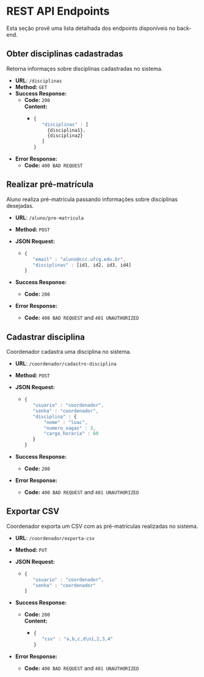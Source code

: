#  REST API Endpoints
Esta seção provê uma lista detalhada dos endpoints disponíveis no back-end.

## Obter disciplinas cadastradas
  Retorna informaçes sobre disciplinas cadastradas no sistema.

* **URL**: `/disciplinas`
* **Method:** `GET`
* **Success Response:**
  * **Code:** `200` <br /> **Content:** 
	  * ```javascript
	    {
	       "disciplinas" : [
		     {disciplina1},
		     {disciplina2}
	       ]
	    }
		```	
* **Error Response:**
  * **Code:** `400 BAD REQUEST`<br />
  
## Realizar pré-matrícula
  Aluno realiza pré-matrícula passando informações sobre disciplinas desejadas.

* **URL**: `/aluno/pre-matricula`
* **Method:** `POST`

* **JSON Request:**
	* ```javascript
	  {
	     "email" : "aluno@ccc.ufcg.edu.br",
	     "disciplinas" : [id1, id2, id3, id4]
	  }
	  ```
* **Success Response:**
  * **Code:** `200` <br />
* **Error Response:**
  * **Code:** `400 BAD REQUEST` and `401 UNAUTHORIZED`<br />

## Cadastrar disciplina
  Coordenador cadastra uma disciplina no sistema.

* **URL**: `/coordenador/cadastro-disciplina`
* **Method:** `POST`

* **JSON Request:**
	* ```javascript
	  {
	     "usuario" : "coordenador",
	     "senha" : "coordenador",
	     "disciplina" : {
	         "nome" : "loac",
	         "numero_vagas" : 3,
	         "carga_horaria" : 60
	     }
	  }
	  ```
* **Success Response:**
  * **Code:** `200` <br />
* **Error Response:**
  * **Code:** `400 BAD REQUEST` and `401 UNAUTHORIZED`<br />  
  
## Exportar CSV
  Coordenador exporta um CSV com as pré-matrículas realizadas no sistema.

* **URL**: `/coordenador/exporta-csv`
* **Method:** `PUT`

* **JSON Request:**
	* ```javascript
	  {
	     "usuario" : "coordenador",
	     "senha" : "coordenador"
	  }
	  ```
* **Success Response:**
  * **Code:** `200` <br /> **Content:** 
	  * ```javascript
	    {
	       "csv" : "a,b,c,d\n1,2,3,4"
	    }
		```		
* **Error Response:**
  * **Code:** `400 BAD REQUEST` and `401 UNAUTHORIZED`<br />
